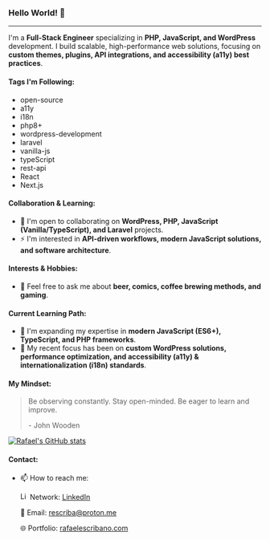 ### Hello World! 👋
---

I'm a **Full-Stack Engineer** specializing in **PHP, JavaScript, and WordPress** development. I build scalable, high-performance web solutions, focusing on **custom themes, plugins, API integrations, and accessibility (a11y) best practices**.  

#### Tags I'm Following:  
- open-source  
- a11y  
- i18n  
- php8+  
- wordpress-development  
- laravel  
- vanilla-js  
- typeScript  
- rest-api
- React
- Next.js

#### Collaboration & Learning:  
- 👯 I'm open to collaborating on **WordPress, PHP, JavaScript (Vanilla/TypeScript), and Laravel** projects.  
- ⚡ I'm interested in **API-driven workflows, modern JavaScript solutions, and software architecture**.  

#### Interests & Hobbies:  
- 💬 Feel free to ask me about **beer, comics, coffee brewing methods, and gaming**.  

#### Current Learning Path:  
- 🌱 I'm expanding my expertise in **modern JavaScript (ES6+), TypeScript, and PHP frameworks**.  
- 🚀 My recent focus has been on **custom WordPress solutions, performance optimization, and accessibility (a11y) & internationalization (i18n) standards**.  

#### My Mindset:  
> Be observing constantly. Stay open-minded. Be eager to learn and improve.  
>  
> \- John Wooden


[![Rafael's GitHub stats](https://github-readme-stats.vercel.app/api?username=rescriba01&show_icons=true&theme=cobalt)](https://github.com/anuraghazra/github-readme-stats)
#### Contact:  
- 📫 How to reach me:<br>

    <img src="https://github.com/rescriba01/rescriba01/assets/3300399/0a9e658a-7a8a-46a7-94b8-110ca803add5" alt="LinkedIn Icon" width="15" height="15">
    Network: <a href="https://www.linkedin.com/in/rafaelescribano/" target="_blank">LinkedIn</a>
  
  📧  Email: <a href="mailto:rescriba@proton.me">rescriba@proton.me</a>

  🌐  Portfolio: [rafaelescribano.com](https://rafaelescribano.com)  
